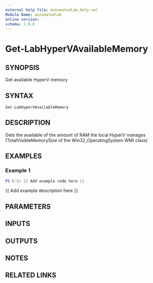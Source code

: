 ```yaml
---
external help file: AutomatedLab.Help.xml
Module Name: automatedlab
online version:
schema: 2.0.0
---
```


# Get-LabHyperVAvailableMemory

## SYNOPSIS
Get available HyperV memory

## SYNTAX

```
Get-LabHyperVAvailableMemory
```

## DESCRIPTION
Gets the available of the amount of RAM the local HyperV manages (TotalVisibleMemorySize of the Win32_OperatingSystem WMI class)

## EXAMPLES

### Example 1
```powershell
PS C:\> {{ Add example code here }}
```

{{ Add example description here }}

## PARAMETERS

## INPUTS

## OUTPUTS

## NOTES

## RELATED LINKS
